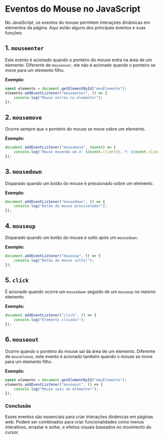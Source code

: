 # Eventos do Mouse no JavaScript

No JavaScript, os eventos do mouse permitem interações dinâmicas em elementos da página. Aqui estão alguns dos principais eventos e suas funções:

## 1. `mouseenter`
Este evento é acionado quando o ponteiro do mouse entra na área de um elemento. Diferente de `mouseover`, ele não é acionado quando o ponteiro se move para um elemento filho.

**Exemplo:**
```javascript
const elemento = document.getElementById("meuElemento");
elemento.addEventListener("mouseenter", () => {
    console.log("Mouse entrou no elemento!");
});
```

## 2. `mousemove`
Ocorre sempre que o ponteiro do mouse se move sobre um elemento.

**Exemplo:**
```javascript
document.addEventListener("mousemove", (event) => {
    console.log(`Mouse movendo em X: ${event.clientX}, Y: ${event.clientY}`);
});
```

## 3. `mousedown`
Disparado quando um botão do mouse é pressionado sobre um elemento.

**Exemplo:**
```javascript
document.addEventListener("mousedown", () => {
    console.log("Botão do mouse pressionado!");
});
```

## 4. `mouseup`
Disparado quando um botão do mouse é solto após um `mousedown`.

**Exemplo:**
```javascript
document.addEventListener("mouseup", () => {
    console.log("Botão do mouse solto!");
});
```

## 5. `click`
É acionado quando ocorre um `mousedown` seguido de um `mouseup` no mesmo elemento.

**Exemplo:**
```javascript
document.addEventListener("click", () => {
    console.log("Elemento clicado!");
});
```

## 6. `mouseout`
Ocorre quando o ponteiro do mouse sai da área de um elemento. Diferente de `mouseleave`, este evento é acionado também quando o mouse se move para um elemento filho.

**Exemplo:**
```javascript
const elemento = document.getElementById("meuElemento");
elemento.addEventListener("mouseout", () => {
    console.log("Mouse saiu do elemento!");
});
```

### Conclusão
Esses eventos são essenciais para criar interações dinâmicas em páginas web. Podem ser combinados para criar funcionalidades como menus interativos, arrastar e soltar, e efeitos visuais baseados no movimento do cursor.